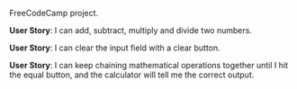 FreeCodeCamp project. 


**User Story**: I can add, subtract, multiply and divide two numbers.  

**User Story**: I can clear the input field with a clear button.  

**User Story**: I can keep chaining mathematical operations together until I hit the equal button, and the calculator will tell me the correct output.  


 
